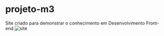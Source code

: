 # projeto-m3
Site criado para demonstrar o conhecimento em Desenvolvimento Front-end
![site](https://user-images.githubusercontent.com/93357799/156696156-04037ce1-e36e-4a60-afa0-16bf8a01d68c.png)
